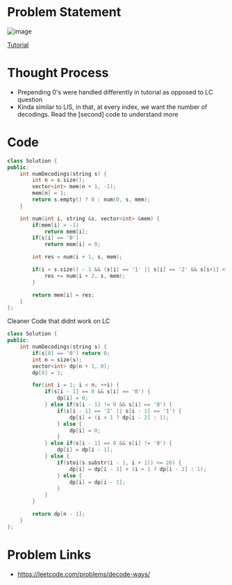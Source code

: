 # Problem Statement

![image](https://user-images.githubusercontent.com/10897423/142200478-e60dacc1-1474-4f4f-aa19-6adf5b5d329d.png)

[Tutorial](https://www.youtube.com/watch?v=jFZmBQ569So&list=PL-Jc9J83PIiG8fE6rj9F5a6uyQ5WPdqKy&index=25)

# Thought Process
- Prepending 0's were handled differently in tutorial as opposed to LC question
- Kinda similar to LIS, in that, at every index, we want the number of decodings. Read the [second] code to understand more

# Code
```cpp
class Solution {
public:
    int numDecodings(string s) {
        int n = s.size();
        vector<int> mem(n + 1, -1);
        mem[n] = 1; 
        return s.empty() ? 0 : num(0, s, mem);   
    }

    int num(int i, string &s, vector<int> &mem) {
        if(mem[i] > -1) 
            return mem[i];
        if(s[i] == '0') 
            return mem[i] = 0;

        int res = num(i + 1, s, mem);

        if(i < s.size() - 1 && (s[i] == '1' || s[i] == '2' && s[i+1] < '7')) {
            res += num(i + 2, s, mem);
        }

        return mem[i] = res;
    }
};
```

Cleaner Code that didnt work on LC
```cpp
class Solution {
public:
    int numDecodings(string s) {
        if(s[0] == '0') return 0;
        int n = size(s);
        vector<int> dp(n + 1, 0);
        dp[0] = 1;

        for(int i = 1; i < n; ++i) {
            if(s[i - 1] == 0 && s[i] == '0') {
                dp[i] = 0;
            } else if(s[i - 1] != 0 && s[i] == '0') {
                if(s[i - 1] == '2' || s[i - 1] == '1') {
                    dp[i] = (i > 1 ? dp[i - 2] : 1);
                } else {
                    dp[i] = 0;
                }
            } else if(s[i - 1] == 0 && s[i] != '0') {
                dp[i] = dp[i - 1];
            } else {
                if(stoi(s.substr(i - 1, i + 1)) <= 26) {
                    dp[i] = dp[i - 1] + (i > 1 ? dp[i - 2] : 1);
                } else {
                    dp[i] = dp[i - 1];
                }
            }
        }

        return dp[n - 1];
    }
};
```

# Problem Links
- https://leetcode.com/problems/decode-ways/

